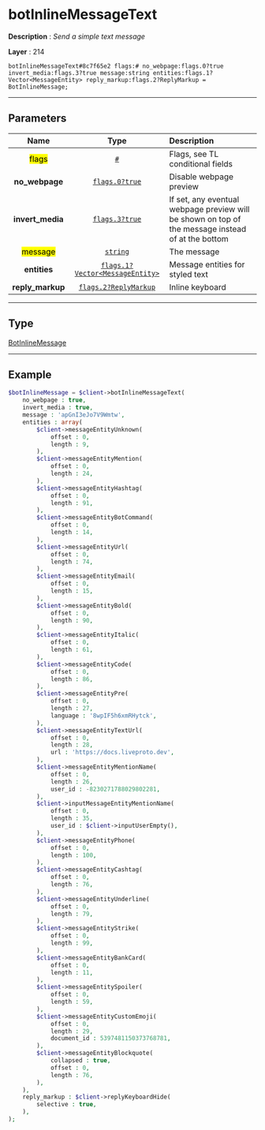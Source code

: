 # botInlineMessageText

**Description** : *Send a simple text message*

**Layer** : 214

```tl
botInlineMessageText#8c7f65e2 flags:# no_webpage:flags.0?true invert_media:flags.3?true message:string entities:flags.1?Vector<MessageEntity> reply_markup:flags.2?ReplyMarkup = BotInlineMessage;
```

---

## Parameters

| Name | Type | Description |
| :---: | :---: | :--- |
| <mark>flags</mark> | [`#`](type/#) | Flags, see TL conditional fields |
| **no_webpage** | [`flags.0?true`](type/true) | Disable webpage preview |
| **invert_media** | [`flags.3?true`](type/true) | If set, any eventual webpage preview will be shown on top of the message instead of at the bottom |
| <mark>message</mark> | [`string`](type/string) | The message |
| **entities** | [`flags.1?Vector<MessageEntity>`](type/MessageEntity) | Message entities for styled text |
| **reply_markup** | [`flags.2?ReplyMarkup`](type/ReplyMarkup) | Inline keyboard |

---

## Type

[BotInlineMessage](type/BotInlineMessage)

---

## Example

```php
$botInlineMessage = $client->botInlineMessageText(
	no_webpage : true,
	invert_media : true,
	message : 'apGnI3eJo7V9Wmtw',
	entities : array(
		$client->messageEntityUnknown(
			offset : 0,
			length : 9,
		),
		$client->messageEntityMention(
			offset : 0,
			length : 24,
		),
		$client->messageEntityHashtag(
			offset : 0,
			length : 91,
		),
		$client->messageEntityBotCommand(
			offset : 0,
			length : 14,
		),
		$client->messageEntityUrl(
			offset : 0,
			length : 74,
		),
		$client->messageEntityEmail(
			offset : 0,
			length : 15,
		),
		$client->messageEntityBold(
			offset : 0,
			length : 90,
		),
		$client->messageEntityItalic(
			offset : 0,
			length : 61,
		),
		$client->messageEntityCode(
			offset : 0,
			length : 86,
		),
		$client->messageEntityPre(
			offset : 0,
			length : 27,
			language : '8wpIF5h6xmRHytck',
		),
		$client->messageEntityTextUrl(
			offset : 0,
			length : 28,
			url : 'https://docs.liveproto.dev',
		),
		$client->messageEntityMentionName(
			offset : 0,
			length : 26,
			user_id : -8230271788029802281,
		),
		$client->inputMessageEntityMentionName(
			offset : 0,
			length : 35,
			user_id : $client->inputUserEmpty(),
		),
		$client->messageEntityPhone(
			offset : 0,
			length : 100,
		),
		$client->messageEntityCashtag(
			offset : 0,
			length : 76,
		),
		$client->messageEntityUnderline(
			offset : 0,
			length : 79,
		),
		$client->messageEntityStrike(
			offset : 0,
			length : 99,
		),
		$client->messageEntityBankCard(
			offset : 0,
			length : 11,
		),
		$client->messageEntitySpoiler(
			offset : 0,
			length : 59,
		),
		$client->messageEntityCustomEmoji(
			offset : 0,
			length : 29,
			document_id : 5397481150373768781,
		),
		$client->messageEntityBlockquote(
			collapsed : true,
			offset : 0,
			length : 76,
		),
	),
	reply_markup : $client->replyKeyboardHide(
		selective : true,
	),
);
```